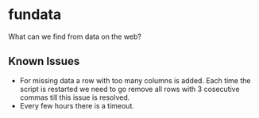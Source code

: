 # fundata
What can we find from data on the web?

## Known Issues
- For missing data a row with too many columns is added. Each time the script is restarted we need to go remove all rows with 3 cosecutive commas till this issue is resolved.
- Every few hours there is a timeout.
